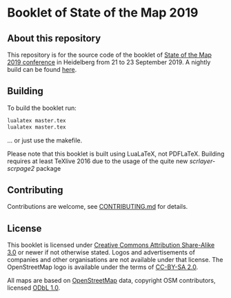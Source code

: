 # Booklet of State of the Map 2019

## About this repository

This repository is for the source code of the booklet of [State of the Map 2019 conference](https://2019.stateofthemap.org/) in Heidelberg from 21 to 23 September 2019. A nightly build can be found [here](https://michreichert.de/sotm/booklet19/master.pdf).

## Building

To build the booklet run:

```sh
lualatex master.tex
lualatex master.tex
```

… or just use the makefile.

Please note that this booklet is built using LuaLaTeX, not PDFLaTeX. Building
requires at least TeXlive 2016 due to the usage of the quite new
*scrlayer-scrpage2* package


## Contributing

Contributions are welcome, see [CONTRIBUTING.md](CONTRIBUTING.md) for details.

## License

This booklet is licensed under [Creative Commons Attribution Share-Alike 3.0](http://creativecommons.org/licenses/by-sa/3.0/) or newer if not otherwise stated. Logos and advertisements of companies and other organisations are not available under that license. The OpenStreetMap logo is available under the terms of [CC-BY-SA 2.0](http://creativecommons.org/licenses/by-sa/2.0/).

All maps are based on [OpenStreetMap](http://www.openstreetmap.org/copyright)
data, copyright OSM contributors, licensed [ODbL 1.0](http://opendatacommons.org/licenses/odbl/1-0/).

